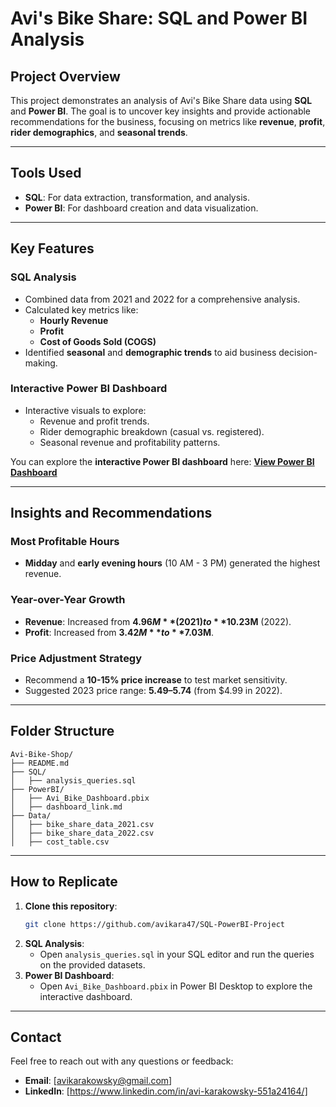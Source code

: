 # **Avi's Bike Share: SQL and Power BI Analysis**

## **Project Overview**
This project demonstrates an analysis of Avi's Bike Share data using **SQL** and **Power BI**. The goal is to uncover key insights and provide actionable recommendations for the business, focusing on metrics like **revenue**, **profit**, **rider demographics**, and **seasonal trends**.

---

## **Tools Used**
- **SQL**: For data extraction, transformation, and analysis.
- **Power BI**: For dashboard creation and data visualization.

---

## **Key Features**

### **SQL Analysis**
- Combined data from 2021 and 2022 for a comprehensive analysis.
- Calculated key metrics like:
  - **Hourly Revenue**
  - **Profit**
  - **Cost of Goods Sold (COGS)**
- Identified **seasonal** and **demographic trends** to aid business decision-making.

### **Interactive Power BI Dashboard**
- Interactive visuals to explore:
  - Revenue and profit trends.
  - Rider demographic breakdown (casual vs. registered).
  - Seasonal revenue and profitability patterns.
    
You can explore the **interactive Power BI dashboard** here: [**View Power BI Dashboard**](https://app.powerbi.com/view?r=eyJrIjoiZTk3ZTIwZDQtNzBhNy00Y2M0LWE2NjItN2QwM2FiYWRjNWMxIiwidCI6IjM0NTMxMzE4LTcwMTEtNGZkNC04N2YwLWE0MzgxNmM0OWJkMCJ9)

---

## **Insights and Recommendations**

### **Most Profitable Hours**  
- **Midday** and **early evening hours** (10 AM - 3 PM) generated the highest revenue.

### **Year-over-Year Growth**
- **Revenue**: Increased from **$4.96M** (2021) to **$10.23M** (2022).
- **Profit**: Increased from **$3.42M** to **$7.03M**.

### **Price Adjustment Strategy**
- Recommend a **10-15% price increase** to test market sensitivity.
- Suggested 2023 price range: **$5.49–$5.74** (from $4.99 in 2022).

---

## **Folder Structure**
```
Avi-Bike-Shop/
├── README.md
├── SQL/
│   ├── analysis_queries.sql
├── PowerBI/
│   ├── Avi_Bike_Dashboard.pbix
│   ├── dashboard_link.md
├── Data/
│   ├── bike_share_data_2021.csv
│   ├── bike_share_data_2022.csv
│   ├── cost_table.csv
```

---

## **How to Replicate**
1. **Clone this repository**:
   ```bash
   git clone https://github.com/avikara47/SQL-PowerBI-Project
   ```
2. **SQL Analysis**:
   - Open `analysis_queries.sql` in your SQL editor and run the queries on the provided datasets.
3. **Power BI Dashboard**:
   - Open `Avi_Bike_Dashboard.pbix` in Power BI Desktop to explore the interactive dashboard.

---

## **Contact**
Feel free to reach out with any questions or feedback:
- **Email**: [avikarakowsky@gmail.com]
- **LinkedIn**: [https://www.linkedin.com/in/avi-karakowsky-551a24164/]
